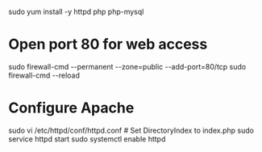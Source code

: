 sudo yum install -y httpd php php-mysql

# Open port 80 for web access
sudo firewall-cmd --permanent --zone=public --add-port=80/tcp
sudo firewall-cmd --reload

# Configure Apache
sudo vi /etc/httpd/conf/httpd.conf   # Set DirectoryIndex to index.php
sudo service httpd start
sudo systemctl enable httpd
